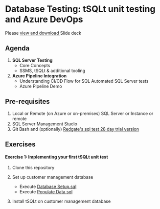 # Database Testing: tSQLt unit testing and Azure DevOps

Please [view and download ](https://github.com/Gwayaboy/Module2-UIAutomationTesting/blob/master/Content/AutomationTesting-Module2-18th.pdf) Slide deck

## Agenda

1. **SQL Server Testing**
    - Core Concepts
    - SSMS, tSQLt & additional tooling
2. **Azure Pipeline Integration**
    - Understanding CI/CD Flow for SQL Automated SQL Server tests
    - Azure Pipeline Demo

## Pre-requisites
    
1. Local or Remote (on Azure or on-premises) SQL Server or  Instance or remote   
2. SQL Server Management Studio    
3. Git Bash and (optionally) [Redgate's sql test 28 day trial version](https://www.red-gate.com/products/sql-development/sql-test/trial/)

## Exercises

  #### Exercise 1: Implementing your first tSQLt unit test

  1. Clone this repository 
  2. Set up customer management database
        - Execute [Database Setup.sql]()
        - Execute [Populate Data.sql]()



    
  2. Install tSQLt on customer management database




